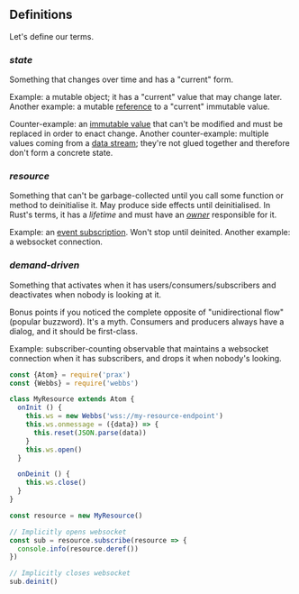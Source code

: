 ## Definitions

Let's define our terms.

### _state_

Something that changes over time and has a "current" form.

Example: a mutable object; it has a "current" value that may change later.
Another example: a mutable [reference](https://mitranim.com/espo/#-atom-value-)
to a "current" immutable value.

Counter-example: an [immutable value](https://github.com/Mitranim/emerge)
that can't be modified and must be replaced in order to enact change. Another
counter-example: multiple values coming from a
[data stream](examples#event-system);
they're not glued together and therefore don't form a concrete state.

### _resource_

Something that can't be garbage-collected until you call some function or method
to deinitialise it. May produce side effects until deinitialised. In
Rust's terms, it has a _lifetime_ and must have an
[_owner_](https://doc.rust-lang.org/book/ownership.html#ownership) responsible
for it.

Example: an [event subscription](examples#event-system). Won't stop until
deinited. Another example: a websocket connection.

### _demand-driven_

Something that activates when it has users/consumers/subscribers and deactivates
when nobody is looking at it.

Bonus points if you noticed the complete opposite of "unidirectional flow"
(popular buzzword). It's a myth. Consumers and producers always have a dialog,
and it should be first-class.

Example: subscriber-counting observable that maintains a websocket connection
when it has subscribers, and drops it when nobody's looking.

```js
const {Atom} = require('prax')
const {Webbs} = require('webbs')

class MyResource extends Atom {
  onInit () {
    this.ws = new Webbs('wss://my-resource-endpoint')
    this.ws.onmessage = ({data}) => {
      this.reset(JSON.parse(data))
    }
    this.ws.open()
  }

  onDeinit () {
    this.ws.close()
  }
}

const resource = new MyResource()

// Implicitly opens websocket
const sub = resource.subscribe(resource => {
  console.info(resource.deref())
})

// Implicitly closes websocket
sub.deinit()
```

